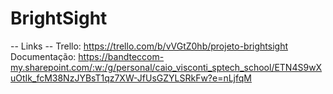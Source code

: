 # BrightSight
-- Links --
Trello: https://trello.com/b/vVGtZ0hb/projeto-brightsight
Documentação: https://bandteccom-my.sharepoint.com/:w:/g/personal/caio_visconti_sptech_school/ETN4S9wXuOtIk_fcM38NzJYBsT1qz7XW-JfUsGZYLSRkFw?e=nLjfqM
